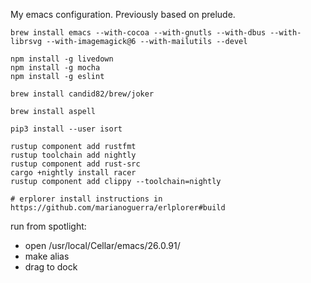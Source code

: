 My emacs configuration. Previously based on prelude.

``` shell
brew install emacs --with-cocoa --with-gnutls --with-dbus --with-librsvg --with-imagemagick@6 --with-mailutils --devel

npm install -g livedown
npm install -g mocha
npm install -g eslint

brew install candid82/brew/joker

brew install aspell

pip3 install --user isort

rustup component add rustfmt
rustup toolchain add nightly
rustup component add rust-src
cargo +nightly install racer
rustup component add clippy --toolchain=nightly

# erplorer install instructions in https://github.com/marianoguerra/erlplorer#build
```

run from spotlight:

- open /usr/local/Cellar/emacs/26.0.91/
- make alias
- drag to dock

